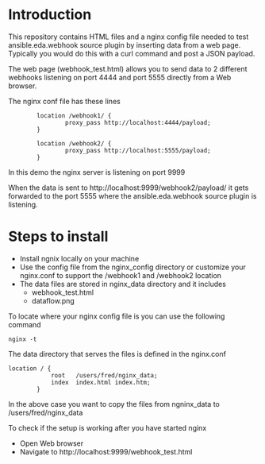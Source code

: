 # Introduction 
This repository contains HTML files and a nginx config file needed to test  ansible.eda.webhook
source plugin by inserting data from a web page. Typically you would do this with a curl command and post a JSON payload.

The web page (webhook_test.html) allows you to send data to 2 different
webhooks listening on port 4444 and port 5555 directly from a Web browser.

The nginx conf file has these lines

```
        location /webhook1/ {
                proxy_pass http://localhost:4444/payload;
        }   

        location /webhook2/ {
                proxy_pass http://localhost:5555/payload;
        }
```

In this demo the nginx server is listening on port 9999

When the data is sent to http://localhost:9999/webhook2/payload/
it gets forwarded to the port 5555 where the ansible.eda.webhook source plugin
is listening.


# Steps to install

* Install ngnix locally on your machine
* Use the config file from the nginx_config directory or customize
  your nginx.conf to support the /webhook1 and /webhook2 location
* The data files are stored in nginx_data directory and it includes
   * webhook_test.html
   * dataflow.png

To locate where your nginx config file is you can use the following
command

```
nginx -t
```

The data directory that serves the files is defined in the nginx.conf

```
location / { 
            root   /users/fred/nginx_data;
            index  index.html index.htm;
        } 
```

In the above case you want to copy the files from ngninx_data to
/users/fred/nginx_data


To check if the setup is working after you have started nginx 
* Open Web browser
* Navigate to http://localhost:9999/webhook_test.html


